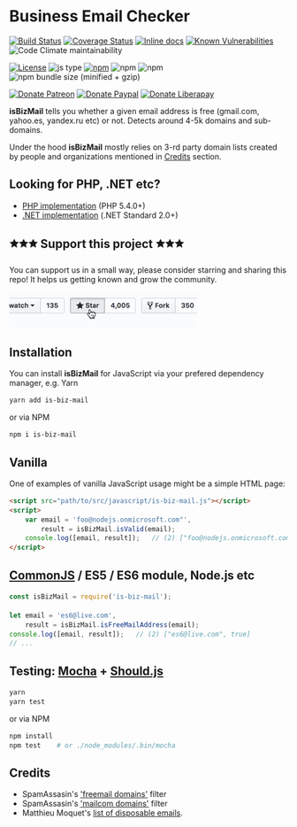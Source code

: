 Business Email Checker
======================
[![Build Status](https://travis-ci.org/salaros/is-biz-mail-js.svg?branch=master)](https://travis-ci.org/salaros/is-biz-mail-js)
[![Coverage Status](https://coveralls.io/repos/github/salaros/is-biz-mail-js/badge.svg?branch=master)](https://coveralls.io/github/salaros/is-biz-mail-js?branch=master)
[![Inline docs](http://inch-ci.org/github/salaros/is-biz-mail-js.svg?branch=master)](http://inch-ci.org/github/salaros/is-biz-mail-js)
[![Known Vulnerabilities](https://snyk.io//test/github/salaros/is-biz-mail-js/badge.svg?targetFile=package.json)](https://snyk.io//test/github/salaros/is-biz-mail-js?targetFile=package.json)
![Code Climate maintainability](https://img.shields.io/codeclimate/maintainability/salaros/is-biz-mail-js)


[![License](https://img.shields.io/github/license/salaros/is-biz-mail-js.svg)](https://github.com/salaros/is-biz-mail-js/blob/master/LICENSE)
![js type](https://img.shields.io/badge/type-Vanilla%20|%20CommonJS-589594.svg)
[![npm](https://img.shields.io/npm/v/is-biz-mail.svg?colorB=cb3837)](https://www.npmjs.com/package/is-biz-mail)
![npm](https://img.shields.io/npm/dt/is-biz-mail.svg)
![npm](https://img.shields.io/npm/dw/is-biz-mail.svg)
![npm bundle size (minified + gzip)](https://img.shields.io/bundlephobia/minzip/is-biz-mail.svg)


[![Donate Patreon](https://img.shields.io/badge/donate-Patreon-f96854.svg)](https://www.patreon.com/salaros/)
[![Donate Paypal](https://img.shields.io/badge/donate-PayPal-009cde.svg)](https://paypal.me/salarosIT)
[![Donate Liberapay](https://img.shields.io/badge/donate-Liberapay-ffc600.svg)](https://liberapay.com/salaros/)

**isBizMail** tells you whether a given email address is free (gmail.com, yahoo.es, yandex.ru etc) or not. Detects around 4-5k domains and sub-domains.

Under the hood **isBizMail** mostly relies on 3-rd party domain lists created by people and organizations mentioned in [Credits](#Credits) section.

## Looking for PHP, .NET etc?

* [PHP implementation](https://github.com/salaros/is-biz-mail-php) (PHP 5.4.0+)
* [.NET implementation](https://github.com/salaros/is-biz-mail-dotnet) (.NET Standard 2.0+)

## 🟊🟊🟊 Support this project 🟊🟊🟊

You can support us in a small way, please consider starring and sharing this repo! It helps us getting known and grow the community.

![star us](.github/assets/star_us.gif)

## Installation

You can install **isBizMail** for JavaScript via your prefered dependency manager, e.g. Yarn

```bash
yarn add is-biz-mail
```

or via NPM

```bash
npm i is-biz-mail
```

## Vanilla

One of examples of vanilla JavaScript usage might be a simple HTML page:

```html
<script src="path/to/src/javascript/is-biz-mail.js"></script>
<script>
    var email = 'foo@nodejs.onmicrosoft.com"',
        result = isBizMail.isValid(email);
    console.log([email, result]);   // (2) ["foo@nodejs.onmicrosoft.com", false]
</script>
```

## [CommonJS](http://requirejs.org/docs/commonjs.html) / ES5 / ES6 module, Node.js etc

```js
const isBizMail = require('is-biz-mail');

let email = 'es6@live.com',
    result = isBizMail.isFreeMailAddress(email);
console.log([email, result]);   // (2) ["es6@live.com", true]
// ...
```

## Testing: [Mocha](https://mochajs.org/) + [Should.js](https://shouldjs.github.io/)

```bash
yarn
yarn test
```

or via NPM

```bash
npm install
npm test    # or ./node_modules/.bin/mocha
```

## Credits

* SpamAssasin's ['freemail domains'](https://raw.githubusercontent.com/apache/spamassassin/trunk/rules/20_freemail_domains.cf) filter
* SpamAssasin's ['mailcom domains'](https://raw.githubusercontent.com/apache/spamassassin/trunk/rules/20_freemail_domains.cf) filter
* Matthieu Moquet's [list of disposable emails](https://raw.githubusercontent.com/MattKetmo/EmailChecker/master/res/throwaway_domains.txt).
